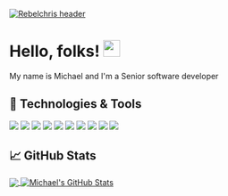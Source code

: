 [![Rebelchris
header](https://github.com/mperez30/assets/blob/master/banner.png)](https://daily-dev-tips.com)


# Hello, folks! <img src="https://raw.githubusercontent.com/MartinHeinz/MartinHeinz/master/wave.gif" width="30px" height="30px" />

My name is Michael  and I'm a Senior software developer

## 🔧 Technologies & Tools
![](https://img.shields.io/badge/Code-Java-informational?style=for-the-badge&logo=java&logoColor=white&color=2bbc8a)
![](https://img.shields.io/badge/Code-Kotlin-informational?style=for-the-badge&logo=kotlin&logoColor=white&color=2bbc8a)
![](https://img.shields.io/badge/Framework-SpringBoot-informational?style=for-the-badge&logo=spring&logoColor=white&color=2bbc8a)
![](https://img.shields.io/badge/Framework-React-informational?style=for-the-badge&logo=react&logoColor=white&color=2bbc8a)
![](https://img.shields.io/badge/Framework-Angular-informational?style=for-the-badge&logo=angular&logoColor=white&color=2bbc8a)
![](https://img.shields.io/badge/Tools-PostgreSQL-informational?style=for-the-badge&logo=postgresql&logoColor=white&color=2bbc8a)
![](https://img.shields.io/badge/Tools-Docker-informational?style=for-the-badge&logo=docker&logoColor=white&color=2bbc8a)
![](https://img.shields.io/badge/Tools-Kubernetes-informational?style=for-the-badge&logo=kubernetes&logoColor=white&color=2bbc8a)
![](https://img.shields.io/badge/Tools-Mysql-informational?style=for-the-badge&logo=mysql&logoColor=white&color=2bbc8a)
![](https://img.shields.io/badge/Tools-Oracle-informational?style=for-the-badge&logo=oracle&logoColor=white&color=2bbc8a)


## &#x1f4c8; GitHub Stats

<a href="https://github.com/mperez30/mperez30">
  <img align="center" src="https://github-readme-stats.vercel.app/api/top-langs/?username=mperez30,tex&title_color=ffffff&text_color=c9cacc&icon_color=2bbc8a&bg_color=1d1f21&langs_count=3" />
</a>
<a href="https://github.com/mperez30/mperez30">
  <img align="center" src="https://github-readme-stats.vercel.app/api?username=MartinHeinz&show_icons=true&line_height=27&count_private=true&title_color=ffffff&text_color=c9cacc&icon_color=2bbc8a&bg_color=1d1f21" alt="Michael's GitHub Stats" />
</a>




<!-- Resources -->
<!-- Icons: https://simpleicons.org/ -->
<!-- GitHub Stats: https://github.com/anuraghazra/github-readme-stats -->
<!-- Emojis: https://emojipedia.org/emoji/ -->
<!-- HTML Emojis: https://www.fileformat.info/index.htm -->
<!-- Shields: https://shields.io/ -->
<!-- Awesome GitHub Profile README: https://github.com/abhisheknaiidu/awesome-github-profile-readme -->
